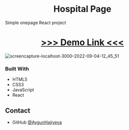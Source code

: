 <h1 align="center">Hospital Page</h1>
<div>Simple onepage React project</div>
<div align="center">
  <h1>
    <a href="https://hospitalpage.herokuapp.com/">
      >>> Demo Link <<<
    </a>
  </h1>
</div>


![screencapture-localhost-3000-2022-09-04-12_45_51](https://user-images.githubusercontent.com/99952793/188305706-c93a0c03-7feb-42a5-a39f-7d798ce8ed5c.png)
### Built With
  <ul>
      <li>HTML5</li> 
      <li>CSS3</li> 
      <li>JavaScript</li> 
      <li>React</li>
   </ul>



## Contact

- GitHub [@AygunHajiyeva](https://https://github.com/AygunHajiyeva)


